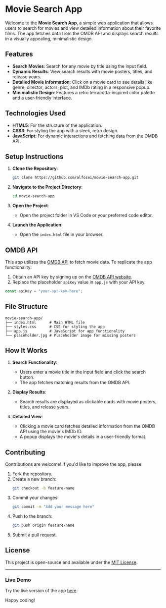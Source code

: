 # Movie Search App

Welcome to the **Movie Search App**, a simple web application that allows users to search for movies and view detailed information about their favorite films. The app fetches data from the OMDB API and displays search results in a visually appealing, minimalistic design.

## Features

- **Search Movies**: Search for any movie by title using the input field.
- **Dynamic Results**: View search results with movie posters, titles, and release years.
- **Detailed Movie Information**: Click on a movie card to see details like genre, director, actors, plot, and IMDb rating in a responsive popup.
- **Minimalistic Design**: Features a retro terracotta-inspired color palette and a user-friendly interface.

## Technologies Used

- **HTML5**: For the structure of the application.
- **CSS3**: For styling the app with a sleek, retro design.
- **JavaScript**: For dynamic interactions and fetching data from the OMDB API.

## Setup Instructions

1. **Clone the Repository**:
   ```bash
   git clone https://github.com/alfosei/movie-search-app.git
   ```
2. **Navigate to the Project Directory**:
   ```bash
   cd movie-search-app
   ```
3. **Open the Project**:
   - Open the project folder in VS Code or your preferred code editor.

4. **Launch the Application**:
   - Open the `index.html` file in your browser.

## OMDB API

This app utilizes the [OMDB API](http://www.omdbapi.com/) to fetch movie data. To replicate the app functionality:

1. Obtain an API key by signing up on the [OMDB API website](http://www.omdbapi.com/apikey.aspx).
2. Replace the placeholder `apiKey` value in `app.js` with your API key.

```javascript
const apiKey = "your-api-key-here";
```

## File Structure

```
movie-search-app/
├── index.html      # Main HTML file
├── styles.css      # CSS for styling the app
├── app.js          # JavaScript for app functionality
└── placeholder.jpg # Placeholder image for missing posters
```

## How It Works

1. **Search Functionality**:
   - Users enter a movie title in the input field and click the search button.
   - The app fetches matching results from the OMDB API.

2. **Display Results**:
   - Search results are displayed as clickable cards with movie posters, titles, and release years.

3. **Detailed View**:
   - Clicking a movie card fetches detailed information from the OMDB API using the movie's IMDb ID.
   - A popup displays the movie's details in a user-friendly format.


## Contributing

Contributions are welcome! If you'd like to improve the app, please:

1. Fork the repository.
2. Create a new branch:
   ```bash
   git checkout -b feature-name
   ```
3. Commit your changes:
   ```bash
   git commit -m "Add your message here"
   ```
4. Push to the branch:
   ```bash
   git push origin feature-name
   ```
5. Submit a pull request.

## License

This project is open-source and available under the [MIT License](LICENSE).

---

### Live Demo

Try the live version of the app [here](https://alfosei.github.io/movie-search-app/).

Happy coding!
